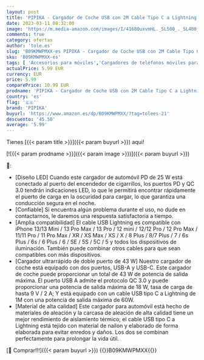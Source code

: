 ```yaml
---
layout: post
title: 'PIPIKA - Cargador de Coche USB con 2M Cable Tipo C a Lightning de  Carga rápida de 43W  Adaptador de Carga LED de Puerto Dual PD y QC 3.0 de 25W para iPhone 13/12 Mini/11 Pro MAX/XS Max/XS/XR/X/SE2/8 Plus'
date: 2023-03-11 08:32:00
image: 'https://m.media-amazon.com/images/I/4168OuxvmHL._SL500_._SL400_.jpg'
comments: true
category: ofertas
author: 'tole.es'
slug: 'B09KMWPMXX-es PIPIKA - Cargador de Coche USB con 2M Cable Tipo C a...'
sku: 'B09KMWPMXX-es'
tags: [ 'Accesorios para móviles','Cargadores de teléfonos móviles para coches','Cargadores para móviles','Comunicación móvil y accesorios','Electrónica','iphone','pipika','🇪🇸', ]
actualPrice: 5.99 EUR
currency: EUR
price: 5.99
comparePrice: 10.99 EUR
prodname: 'PIPIKA - Cargador de Coche USB con 2M Cable Tipo C a Lightning de  Carga rápida de 43W  Adaptador de Carga LED de Puerto Dual PD y QC 3.0 de 25W para iPhone 13/12 Mini/11 Pro MAX/XS Max/XS/XR/X/SE2/8 Plus'
country: 'es'
flag: '🇪🇸'
brand: 'PIPIKA'
buyurl: 'https://www.amazon.es/dp/B09KMWPMXX/?tag=tolees-21'
descuento: '45.50'
average: '5.99'
---
```


Tienes [{{< param title >}}]({{< param buyurl >}}) aqui!

[![{{< param prodname >}}]({{< param image >}})]({{< param buyurl >}})

🔎:

- [Diseño LED] Cuando este cargador de automóvil PD de 25 W está conectado al puerto del encendedor de cigarrillos, los puertos PD y QC 3.0 tendrán indicaciones LED, lo que le permitirá encontrar rápidamente el puerto de carga en la oscuridad para cargar, lo que garantiza una conducción segura en el noche.
- [Confiable] Si encuentra algún problema durante el uso, no dude en contactarnos, le daremos una respuesta satisfactoria a tiempo.
- [Amplia compatibilidad] El cable USB Lightning es compatible con iPhone 13/13 Mini / 13 Pro Max / 13 Pro / 12 mini / 12/12 Pro / 12 Pro Max / 11/11 Pro / 11 Pro Max / XR / XS Max / XS / X / 8 Plus / 8/7 Plus / 7 / 6s Plus / 6s / 6 Plus / 6 / SE / 5S / 5C / 5 y todos los dispositivos de iluminación. También puede combinar otros cables para que sean compatibles con más dispositivos.
- [Cargador ultrarrápido de doble puerto de 43 W] Nuestro cargador de coche está equipado con dos puertos, USB-A y USB-C. Este cargador de coche puede proporcionar un total de 43 W de potencia de salida máxima. El puerto USB A admite el protocolo QC 3.0 y puede proporcionar una potencia de salida máxima de 18 W, tasa de carga de hasta 9 V / 2 A; Y está equipado con un cable USB tipo C a Lightning de 1M con una potencia de salida máxima de 60W.
- [Material de alta calidad] Este cargador para automóvil está hecho de materiales de aleación y la carcasa de aleación de alta calidad tiene un mejor rendimiento de aislamiento térmico; el cable USB tipo C a Lightning está tejido con material de nailon y elaborado de forma elaborada para evitar enredos y daños. Los dos se combinan perfectamente para prolongar la vida útil.

[🛒 Comprar!!!]({{< param buyurl >}})
{{<world>}}B09KMWPMXX{{</world>}}
